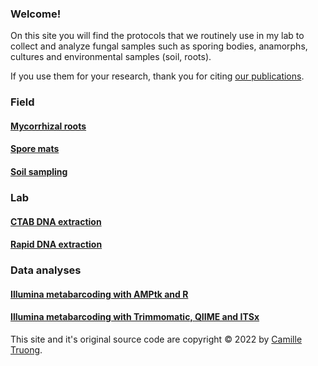 ### Welcome!

On this site you will find the protocols that we routinely use in my lab to collect and analyze fungal samples such as sporing bodies, anamorphs, cultures and environmental samples (soil, roots).

If you use them for your research, thank you for citing [our publications](https://www.researchgate.net/profile/Camille-Truong/publications).


### Field

#### [Mycorrhizal roots](myco_roots.md)
#### [Spore mats](sporemat.md)
#### [Soil sampling](soil_collection_methods.md)

### Lab

#### [CTAB DNA extraction](CTAB.md)
#### [Rapid DNA extraction](rapidDNA.md)

### Data analyses

#### [Illumina metabarcoding with AMPtk and R](https://github.com/Royal-Botanic-Gardens-Victoria/VicMicrobiome)
#### [Illumina metabarcoding with Trimmomatic, QIIME and ITSx](https://github.com/camillethuyentruong/Illumina_paired_end)



This site and it's original source code are copyright © 2022 by [Camille Truong](https://bsky.app/profile/camilletruong.bsky.social).

